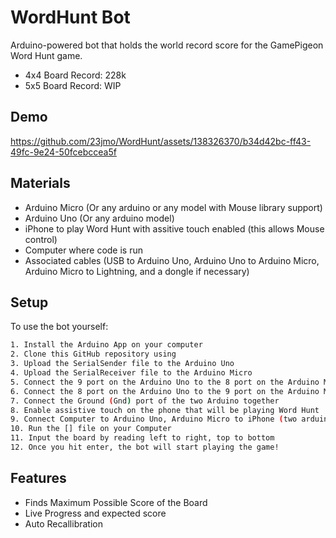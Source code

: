 
# WordHunt Bot

Arduino-powered bot that holds the world record score for the GamePigeon Word Hunt game. 

- 4x4 Board Record: 228k 
- 5x5 Board Record: WIP




## Demo



https://github.com/23jmo/WordHunt/assets/138326370/b34d42bc-ff43-49fc-9e24-50fcebccea5f





## Materials

- Arduino Micro (Or any arduino or any model with Mouse library support)
- Arduino Uno (Or any arduino model)
- iPhone to play Word Hunt with assitive touch enabled (this allows Mouse control)
- Computer where code is run
- Associated cables (USB to Arduino Uno, Arduino Uno to Arduino Micro, Arduino Micro to Lightning, and a dongle if necessary) 

## Setup

To use the bot yourself:

```bash
1. Install the Arduino App on your computer
2. Clone this GitHub repository using 
3. Upload the SerialSender file to the Arduino Uno
4. Upload the SerialReceiver file to the Arduino Micro
5. Connect the 9 port on the Arduino Uno to the 8 port on the Arduino Micro
6. Connect the 8 port on the Arduino Uno to the 9 port on the Arduino Micro
7. Connect the Ground (Gnd) port of the two Arduino together
8. Enable assistive touch on the phone that will be playing Word Hunt
9. Connect Computer to Arduino Uno, Arduino Micro to iPhone (two arduinos already connected)
10. Run the [] file on your Computer
11. Input the board by reading left to right, top to bottom 
12. Once you hit enter, the bot will start playing the game!
```


## Features

- Finds Maximum Possible Score of the Board
- Live Progress and expected score
- Auto Recallibration 

